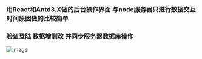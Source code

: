 ### 用React和Antd3.X做的后台操作界面 与node服务器只进行数据交互  时间原因做的比较简单  
###  验证登陆 数据增删改 并同步服务器数据库操作

![image](https://github.com/Hua-Min/MG-TV/blob/master/back-pic/mgtv-back-react.png)


